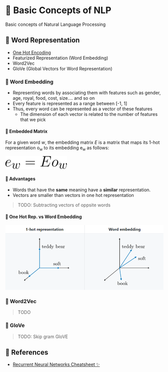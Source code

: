 # 💬 Basic Concepts of NLP
Basic concepts of Natural Language Processing

## 👒 Word Representation
- [One Hot Encoding](./0-GeneralConcepts.md#-one-hot-encoding)
- Featurized Representation (Word Embedding)
- Word2Vec
- GloVe (Global Vectors for Word Representation)

### 🎎 Word Embedding
- Representing words by associating them with features such as gender, age, royal, food, cost, size.... and so on 
- Every feature is represented as a range between [-1, 1] 
- Thus, every word can be represented as a vector of these features
  - The dimension of each vector is related to the number of features that we pick

#### 🔢 Embedded Matrix
For a given word _w_, the embedding matrix _E_ is a matrix that maps its 1-hot representation o<sub>w</sub> to its embedding e<sub>w</sub> as follows:

<img src="../res/EmbedMat.png" height="40"  />

#### 🎀 Advantages
- Words that have the **same** meaning have a **similar** representation.
- Vectors are smaller than vectors in one hot representation

> TODO: Subtracting vectors of oppsite words

#### 🚀 One Hot Rep. vs Word Embedding

<img src="../res/OneHotVsWordEmbedding.PNG" width="500"  />


### 🔄 Word2Vec
> TODO

### 🧤 GloVe


> TODO:
> Skip gram
> GloVE

## 🧐 References
- [Recurrent Neural Networks Cheatsheet ✨](https://stanford.edu/~shervine/teaching/cs-230/cheatsheet-recurrent-neural-networks)